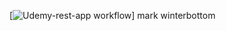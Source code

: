 [![Udemy-rest-app workflow](https://github.com/Abrbrq/udemy_mark/actions/workflow/checks.yml/badge.svg)]
 mark winterbottom


